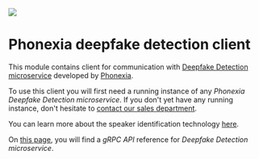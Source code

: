 ![](https://www.phonexia.com/wp-content/uploads/phonexia-logo-transparent-500px.png)

# Phonexia deepfake detection client

This module contains client for communication with [Deepfake Detection microservice](https://hub.docker.com/repository/docker/phonexia/deepfake-detection/general) developed by [Phonexia](https://phonexia.com).

To use this client you will first need a running instance of any *Phonexia Deepfake Detection microservice*. If you don't yet have any running instance, don't hesitate to [contact our sales department](mailto:info@phonexia.com).

You can learn more about the speaker identification technology [here](https://docs.phonexia.com/technologies/speaker-identification/).

On [this page](https://docs.phonexia.com/products/speech-platform-4/grpc/api/phonexia/grpc/technologies/deepfake_detection/v1/deepfake_detection.proto), you will find a *gRPC API* reference for *Deepfake Detection microservice*.